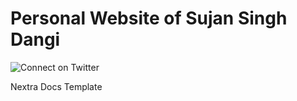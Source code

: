 # Personal Website of Sujan Singh Dangi

![Connect on Twitter](https://twitter.com/sujansinghdangi)

Nextra Docs Template 
